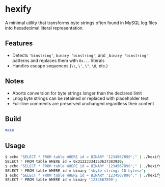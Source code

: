 # hexify

A minimal utility that transforms byte strings often found in MySQL log files into hexadecimal literal representation.

## Features

- Detects `'binstring'`, `binary 'binstring'`, and `_binary 'binstring'` patterns and replaces them with `0x...` literals
- Handles escape sequences (`\\`, `\'`, `\"`, `\0`, etc.)

## Notes

- Aborts conversion for byte strings longer than the declared limit
- Lnog byte strings can be retained or replaced with placeholder text
- Full-line comments are preserved unchanged regardless their content

## Build

```bash
make
```

## Usage

```bash
$ echo "SELECT * FROM table WHERE id = BINARY '1234567890';" | ./hexify -l 256
SELECT * FROM table WHERE id = 0x31323334353637383930;
$ echo "SELECT * FROM table WHERE id = BINARY '1234567890';" | ./hexify -l 8
SELECT * FROM table WHERE id = binary '<byte string: 10 bytes>';
$ echo "SELECT * FROM table WHERE id = BINARY '1234567890';" | ./hexify -l 8 -k
SELECT * FROM table WHERE id = binary '1234567890';
```
